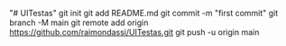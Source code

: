 "# UITestas"  git init git add README.md git commit -m "first commit" git branch -M main git remote add origin https://github.com/raimondassi/UITestas.git git push -u origin main
